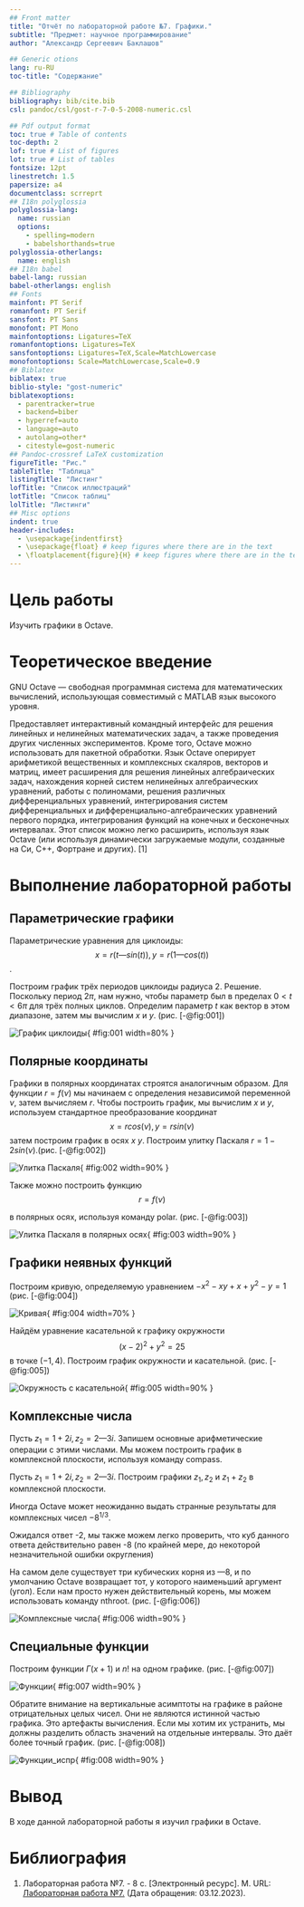 ```yaml
---
## Front matter
title: "Отчёт по лабораторной работе №7. Графики."
subtitle: "Предмет: научное программирование"
author: "Александр Сергеевич Баклашов"

## Generic otions
lang: ru-RU
toc-title: "Содержание"

## Bibliography
bibliography: bib/cite.bib
csl: pandoc/csl/gost-r-7-0-5-2008-numeric.csl

## Pdf output format
toc: true # Table of contents
toc-depth: 2
lof: true # List of figures
lot: true # List of tables
fontsize: 12pt
linestretch: 1.5
papersize: a4
documentclass: scrreprt
## I18n polyglossia
polyglossia-lang:
  name: russian
  options:
	- spelling=modern
	- babelshorthands=true
polyglossia-otherlangs:
  name: english
## I18n babel
babel-lang: russian
babel-otherlangs: english
## Fonts
mainfont: PT Serif
romanfont: PT Serif
sansfont: PT Sans
monofont: PT Mono
mainfontoptions: Ligatures=TeX
romanfontoptions: Ligatures=TeX
sansfontoptions: Ligatures=TeX,Scale=MatchLowercase
monofontoptions: Scale=MatchLowercase,Scale=0.9
## Biblatex
biblatex: true
biblio-style: "gost-numeric"
biblatexoptions:
  - parentracker=true
  - backend=biber
  - hyperref=auto
  - language=auto
  - autolang=other*
  - citestyle=gost-numeric
## Pandoc-crossref LaTeX customization
figureTitle: "Рис."
tableTitle: "Таблица"
listingTitle: "Листинг"
lofTitle: "Список иллюстраций"
lotTitle: "Список таблиц"
lolTitle: "Листинги"
## Misc options
indent: true
header-includes:
  - \usepackage{indentfirst}
  - \usepackage{float} # keep figures where there are in the text
  - \floatplacement{figure}{H} # keep figures where there are in the text
---
```


# Цель работы

Изучить графики в Octave.

# Теоретическое введение

GNU Octave — свободная программная система для математических вычислений, использующая совместимый с MATLAB язык высокого уровня.

Предоставляет интерактивный командный интерфейс для решения линейных и нелинейных математических задач, а также проведения других численных экспериментов. Кроме того, Octave можно использовать для пакетной обработки. Язык Octave оперирует арифметикой вещественных и комплексных скаляров, векторов и матриц, имеет расширения для решения линейных алгебраических задач, нахождения корней систем нелинейных алгебраических уравнений, работы с полиномами, решения различных дифференциальных уравнений, интегрирования систем дифференциальных и дифференциально-алгебраических уравнений первого порядка, интегрирования функций на конечных и бесконечных интервалах. Этот список можно легко расширить, используя язык Octave (или используя динамически загружаемые модули, созданные на Си, C++, Фортране и других). [1]

# Выполнение лабораторной работы

## Параметрические графики

Параметрические уравнения для циклоиды:
$$x = r (t — sin(t)), y = r ( 1 — cos(t))$$.

Построим график трёх периодов циклоиды радиуса 2. Решение.
Поскольку период $2\pi$, нам нужно, чтобы параметр был в пределах
$0 < t < 6\pi$ для трёх полных циклов. Определим параметр $t$ как
вектор в этом диапазоне, затем мы вычислим $x$ и $y$. (рис. [-@fig:001])

![График циклоиды](image/1.png){ #fig:001 width=80% }

## Полярные координаты

Графики в полярных координатах строятся аналогичным образом. Для
функции $r=f(\nu)$
мы начинаем с определения независимой переменной $\nu$, затем вычисляем
$r$. Чтобы построить график, мы вычислим $x$ и $y$, используем
стандартное преобразование координат
$$x = rcos(\nu),y = rsin (\nu)$$
затем построим график в осях $x$ $y$.
Построим улитку Паскаля
$r = 1 - 2 sin(\nu)$.(рис. [-@fig:002])

![Улитка Паскаля](image/2.png){ #fig:002 width=90% }

Также можно построить функцию
$$r=f(\nu)$$

в полярных осях, используя команду polar. (рис. [-@fig:003])

![Улитка Паскаля в полярных осях](image/3.png){ #fig:003 width=90% }

## Графики неявных функций

Построим кривую, определяемую уравнением
$-x^2 - xy + x + y^2 - y = 1$ (рис. [-@fig:004])

![Кривая](image/4.png){ #fig:004 width=70% }

Найдём уравнение касательной к графику окружности
$$(x - 2)^2 + y^2 = 25$$
в точке $(-1,4)$. Построим график окружности и касательной. (рис. [-@fig:005])

![Окружность с касательной](image/5.png){ #fig:005 width=90% }

## Комплексные числа

Пусть $z_1 = 1 + 2i, z_2 = 2 — 3i$. Запишем основные арифметические
операции с этими числами. Мы можем построить график в комплексной плоскости, используя
команду compass.

Пусть $z_1 = 1 + 2i, z_2 = 2 — 3i$. Построим графики $z_1, z_2$ и $z_1 + z_2$
в комплексной плоскости. 

Иногда Octave может неожиданно выдать странные результаты для
комплексных чисел $-8^{1/3}$.

Ожидался ответ -2, мы также можем легко проверить, что куб данного
ответа действительно равен -8 (по крайней мере, до некоторой
незначительной ошибки округления)

На самом деле существует три кубических корня из —8, и по умолчанию
Octave возвращает тот, у которого наименьший аргумент (угол).
Если нам просто нужен действительный корень, мы можем использовать
команду nthroot. (рис. [-@fig:006])

![Комплексные числа](image/6.png){ #fig:006 width=90% }

## Специальные функции

Построим функции $\Gamma(x+1)$ и $n!$ на одном графике. (рис. [-@fig:007])

![Функции](image/71.png){ #fig:007 width=90% }

Обратите внимание на вертикальные асимптоты на графике в районе
отрицательных целых чисел. Они не являются истинной частью
графика. Это артефакты вычисления. Если мы хотим их устранить,
мы должны разделить область значений на отдельные интервалы. Это
даёт более точный график. (рис. [-@fig:008])

![Функции_испр](image/7.png){ #fig:008 width=90% }

# Вывод

В ходе данной лабораторной работы я изучил графики в Octave.

# Библиография

1. Лабораторная работа №7. - 8 с. [Электронный ресурс]. М. URL: [Лабораторная работа №7.](https://esystem.rudn.ru/pluginfile.php/2089343/mod_resource/content/2/README.pdf) (Дата обращения: 03.12.2023).